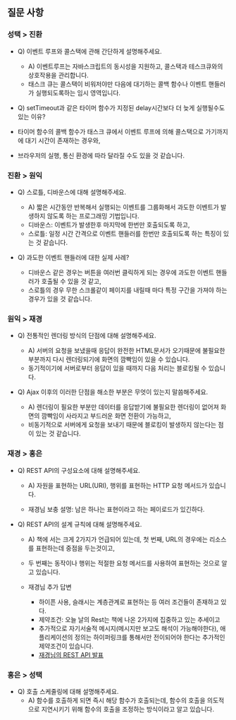 ## 질문 사항

###  성택 > 진환 

- Q) 이벤트 루프와 콜스택에 관해 간단하게 설명해주세요.
  - A) 이벤트루프는 자바스크립트의 동시성을 지원하고, 콜스택과 테스크큐와의 상호작용을 관리합니다.
  - 태스크 큐는 콜스택이 비워저야만 다음에 대기하는 콜백 함수나 이벤트 핸들러가 실행되도록하는 임시 영역입니다.
 
 - Q) setTimeout과 같은 타이머 함수가 지정된 delay시간보다 더 늦게 실행될수도 있는 이유?
 - 타이머 함수의 콜백 함수가 태스크 큐에서 이벤트 루프에 의해 콜스택으로 가기까지에 대기 시간이 존재하는 경우와,
 - 브라우저의 실행, 통신 환경에 따라 달라질 수도 있을 것 같습니다.
 
###  진환 > 원익

- Q) 스로틀, 디바운스에 대해 설명해주세요.
  - A) 짧은 시간동안 반복해서 실행되는 이벤트를 그룹화해서 과도한 이벤트가 발생하지 않도록 하는 프로그래밍 기법입니다.
  - 디바운스: 이벤트가 발생한후 마지막에 한번만 호출되도록 하고,
  - 스로틀: 일정 시간 간격으로 이벤트 핸들러를 한번만 호출되도록 하는 특징이 있는 것 같습니다.
 
- Q) 과도한 이벤트 핸들러에 대한 실제 사례?
  - 디바운스 같은 경우는 버튼을 여러번 클릭하게 되는 경우에 과도한 이벤트 핸들러가 호출될 수 있을 것 같고,
  - 스로틀의 경우 무한 스크롤같이 페이지를 내릴때 마다 특정 구간을 가져야 하는 경우가 있을 것 같습니다.
 
### 원익 > 재경

- Q) 전통적인 렌더링 방식의 단점에 대해 설명해주세요.
  - A) 서버의 요청을 보냈을때 응답이 완전한 HTML문서가 오기때문에 불필요한 부분까지 다시 렌더링되기에 화면의 깜빡임이 있을 수 있습니다.
  - 동기적이기에 서버로부터 응답이 있을 때까지 다음 처리는 블로킹될 수 있습니다.
 
- Q) Ajax 이후의 이러한 단점을 해소한 부분은 무엇이 있는지 말씀해주세요.
  - A) 렌더링이 필요한 부분만 데이터를 응답받기에 불필요한 렌더링이 없어져 화면의 깜빡임이 사라지고 부드러운 화면 전환이 가능하고,
  - 비동기적으로 서버에게 요청을 보내기 때문에 블로킹이 발생하지 않는다는 점이 있는 것 같습니다.

###  재경 > 홍은

- Q) REST API의 구성요소에 대해 설명해주세요.
  - A) 자원을 표현하는 URL(URI), 행위를 표현하는 HTTP 요청 메서드가 있습니다.
 
  - 재경님 보충 설명: 남은 하나는 표현이라고 하는 페이로드가 있긴하다.
 
- Q) REST API의 설계 규칙에 대해 설명해주세요.
  - A) 책에 서는 크게 2가지가 언급되어 있는데, 첫 번째, URL의 경우에는 리소스를 표현하는데 중점을 두는것이고,
  - 두 번째는 동작이나 행위는 적절한 요청 메서드를 사용하여 표현하는 것으로 알고 있습니다.
 
  - 재경님 추가 답변
    - 하이픈 사용, 슬래시는 계층관계로 표현하는 등 여러 조건들이 존재하고 있다.
    - 제약조건: 오늘 날의 Rest는 책에 나온 2가지에 집중하고 있는 추세이고
    - 추가적으로 자기서술적 메시지(메시지만 보고도 해석이 가능해야한다), 애플리케이션의 정의는 하이퍼링크를 통해서만 전이되어야 한다는 추가적인 제약조건이 있습니다.
    - [재경님의 REST API 발표](https://www.youtube.com/watch?v=JKMh3gBPHzs)

###  홍은 > 성택

- Q) 호출 스케줄링에 대해 설명해주세요.
  - A) 함수를 호출하게 되면 즉시 해당 함수가 호출되는데, 함수의 호출을 의도적으로 지연시키기 위해 함수의 호출을 조정하는 방식이라고 알고 있습니다.
    
